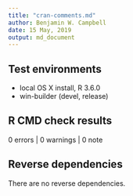 ```yaml
---
title: "cran-comments.md"
author: Benjamin W. Campbell
date: 15 May, 2019
output: md_document
---
```


## Test environments
* local OS X install, R 3.6.0
* win-builder (devel, release)

## R CMD check results

0 errors | 0 warnings | 0 note

## Reverse dependencies

There are no reverse dependencies.


